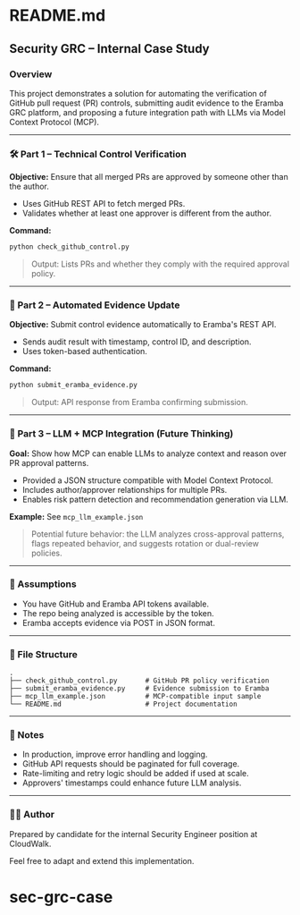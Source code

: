 # README.md

## Security GRC – Internal Case Study

### Overview
This project demonstrates a solution for automating the verification of GitHub pull request (PR) controls, submitting audit evidence to the Eramba GRC platform, and proposing a future integration path with LLMs via Model Context Protocol (MCP).

---

### 🛠️ Part 1 – Technical Control Verification
**Objective:** Ensure that all merged PRs are approved by someone other than the author.

- Uses GitHub REST API to fetch merged PRs.
- Validates whether at least one approver is different from the author.

**Command:**
```bash
python check_github_control.py
```

> Output: Lists PRs and whether they comply with the required approval policy.

---

### 🔄 Part 2 – Automated Evidence Update
**Objective:** Submit control evidence automatically to Eramba's REST API.

- Sends audit result with timestamp, control ID, and description.
- Uses token-based authentication.

**Command:**
```bash
python submit_eramba_evidence.py
```

> Output: API response from Eramba confirming submission.

---

### 🤖 Part 3 – LLM + MCP Integration (Future Thinking)
**Goal:** Show how MCP can enable LLMs to analyze context and reason over PR approval patterns.

- Provided a JSON structure compatible with Model Context Protocol.
- Includes author/approver relationships for multiple PRs.
- Enables risk pattern detection and recommendation generation via LLM.

**Example:** See `mcp_llm_example.json`

> Potential future behavior: the LLM analyzes cross-approval patterns, flags repeated behavior, and suggests rotation or dual-review policies.

---

### 🔐 Assumptions
- You have GitHub and Eramba API tokens available.
- The repo being analyzed is accessible by the token.
- Eramba accepts evidence via POST in JSON format.

---

### 📁 File Structure
```
.
├── check_github_control.py       # GitHub PR policy verification
├── submit_eramba_evidence.py     # Evidence submission to Eramba
├── mcp_llm_example.json          # MCP-compatible input sample
└── README.md                     # Project documentation
```

---

### 📌 Notes
- In production, improve error handling and logging.
- GitHub API requests should be paginated for full coverage.
- Rate-limiting and retry logic should be added if used at scale.
- Approvers' timestamps could enhance future LLM analysis.

---

### 👨‍💻 Author
Prepared by candidate for the internal Security Engineer position at CloudWalk.

Feel free to adapt and extend this implementation.
# sec-grc-case
